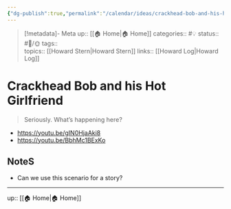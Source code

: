 ```yaml
---
{"dg-publish":true,"permalink":"/calendar/ideas/crackhead-bob-and-his-hot-girlfriend/","title":"Crackhead Bob and his Hot Girlfriend"}
---
```


> [!metadata]- Meta
> up:: [[🏠 Home\|🏠 Home]]
> categories:: #💡 
> status:: #📝/🌞
> tags::  
> topics:: [[Howard Stern\|Howard Stern]]
> links:: [[Howard Log\|Howard Log]]

# Crackhead Bob and his Hot Girlfriend

> Seriously. What’s happening here?
- https://youtu.be/gIN0HjaAki8
- https://youtu.be/BbhMc1BExKo

## NoteS
- Can we use this scenario for a story?

---

up:: [[🏠 Home\|🏠 Home]]

